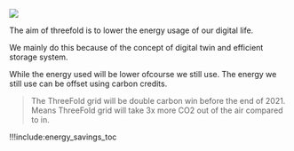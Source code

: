 ![](img/savings_energy_2.png)

The aim of threefold is to lower the energy usage of our digital life.

We mainly do this because of the concept of digital twin and efficient storage system.

While the energy used will be lower ofcourse we still use. The energy we still use can be offset using carbon credits.

> The ThreeFold grid will be double carbon win before the end of 2021. <br>
> Means ThreeFold grid will take 3x more CO2 out of the air compared to in.

!!!include:energy_savings_toc
